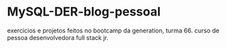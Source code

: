# MySQL-DER-blog-pessoal
exercícios e projetos feitos no bootcamp da generation, turma 66. curso de pessoa desenvolvedora full stack jr.
